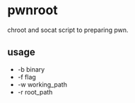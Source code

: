# pwnroot
chroot and socat script to preparing pwn.

## usage
- -b binary
- -f flag
- -w working_path
- -r root_path
